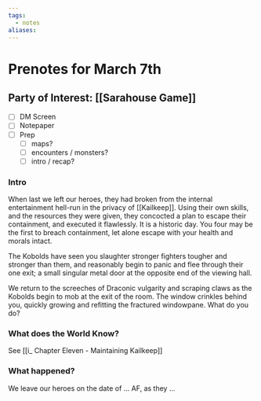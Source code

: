 ```yaml
---
tags:
  - notes
aliases:
---
```


# Prenotes for March 7th
## Party of Interest: [[Sarahouse Game]]
- [ ] DM Screen
- [ ] Notepaper
- [ ] Prep
	- [ ] maps?
	- [ ] encounters / monsters?
	- [ ] intro / recap?

### Intro

When last we left our heroes, they had broken from the internal entertainment hell-run in the privacy of [[Kailkeep]]. Using their own skills, and the resources they were given, they concocted a plan to escape their containment, and executed it flawlessly. It is a historic day. You four may be the first to breach containment, let alone escape with your health and morals intact.

The Kobolds have seen you slaughter stronger fighters tougher and stronger than them, and reasonably begin to panic and flee through their one exit; a small singular metal door at the opposite end of the viewing hall.

We return to the screeches of Draconic vulgarity and scraping claws as the Kobolds begin to mob at the exit of the room. The window crinkles behind you, quickly growing and refitting the fractured windowpane. What do you do?

### What does the World Know?

See [[i_ Chapter Eleven - Maintaining Kailkeep]]

### What happened?


We leave our heroes on the date of ... AF, as they ...